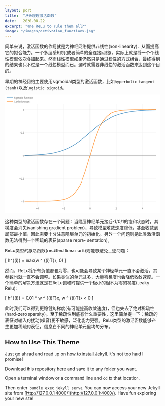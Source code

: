 ```yaml
---
layout: post
title:  "从头理理激活函数"
date:   2020-08-22
excerpt: "One ReLu to rule them all?"
image: "/images/activation_functions.jpg"
---
```


简单来说，激活函数的作用就是为神经网络提供非线性(non-linearity)，从而提高它的拟合能力。一个多层感知机(或者简单的全连接网络)，实际上就是将一个个线性模型依次叠加起来。然而线性模型如果仍然只是通过线性的方式组合，最终得到的结果也只不过是一个线性模型而已。这时就需要非线性的激活函数来达到这个目的。

早期的神经网络主要使用sigmoidal类型的激活函数，比如```hyperbolic tangent (tanh)```以及```logistic sigmoid```。

![sigmoid vs. tanh](/images/sigmoidal_funcs.png)


这种类型的激活函数存在一个问题：当隐层神经单元接近-1/0/1的饱和状态时，其梯度会消失(vanishing gradient problem)，导致模型收敛速度降低，甚至收敛到局部最小值。因此需要十分注意隐层单元的初始化。另外一个问题则是此类激活函数无法得到一个稀疏的表征(sparse repre- sentation)。

ReLu类型的激活函数(rectified linear unit)则能够避免上述问题：

\[
h^{(i)} = max(w ^ {(i)T}x, 0)
\]

然而，ReLu将所有负值都置为零，也可能会导致某个神经单元一直不会激活，其参数也就一直不会调整。如果类似的单元过多，大量零梯度也会降低收敛速度。一个简单的解决方法就是在ReLu饱和时提供一个极小的但不为零的梯度(Leaky Relu):

\[
h^{(i)} = 0.01 * w ^ {(i)T}x, w ^ {(i)T}x < 0
\]

此时我们可以得到更稳健的梯度(有可能提高收敛速度)，但也失去了绝对稀疏性(hard-zero sparsity)。至于稀疏性到底有什么重要性，这里简单提一下：稀疏的表征对输入的扰动(噪音)更不敏感，泛化能力更强。ReLu类型的激活函数能够产生更加稀疏的表征，信息在不同的神经单元里均匀分布。












## How to Use This Theme
Just go ahead and read up on [how to install Jekyll](https://jekyllrb.com/). It's not too hard I promise!

Download this repository [here](https://github.com/iwiedenm/jekyll-theme-massively) and save it to any folder you want.

Open a terminal window or a command line and ```cd``` to that location.

Then enter: ```bundle exec jekyll serve```. You can now access your new Jekyll site from [http://127.0.0.1:4000/](http://127.0.0.1:4000/). Have fun exploring your new site!
